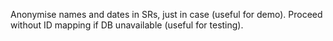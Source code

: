 Anonymise names and dates in SRs, just in case (useful for demo). Proceed without ID mapping if DB unavailable (useful for testing).
